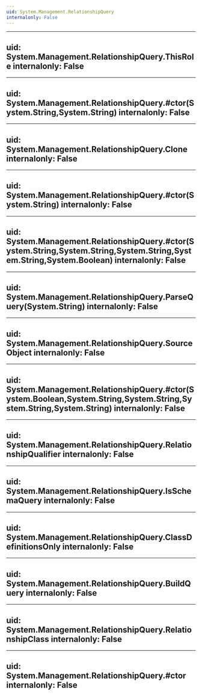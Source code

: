 ```yaml
---
uid: System.Management.RelationshipQuery
internalonly: False
---
```


---
uid: System.Management.RelationshipQuery.ThisRole
internalonly: False
---

---
uid: System.Management.RelationshipQuery.#ctor(System.String,System.String)
internalonly: False
---

---
uid: System.Management.RelationshipQuery.Clone
internalonly: False
---

---
uid: System.Management.RelationshipQuery.#ctor(System.String)
internalonly: False
---

---
uid: System.Management.RelationshipQuery.#ctor(System.String,System.String,System.String,System.String,System.Boolean)
internalonly: False
---

---
uid: System.Management.RelationshipQuery.ParseQuery(System.String)
internalonly: False
---

---
uid: System.Management.RelationshipQuery.SourceObject
internalonly: False
---

---
uid: System.Management.RelationshipQuery.#ctor(System.Boolean,System.String,System.String,System.String,System.String)
internalonly: False
---

---
uid: System.Management.RelationshipQuery.RelationshipQualifier
internalonly: False
---

---
uid: System.Management.RelationshipQuery.IsSchemaQuery
internalonly: False
---

---
uid: System.Management.RelationshipQuery.ClassDefinitionsOnly
internalonly: False
---

---
uid: System.Management.RelationshipQuery.BuildQuery
internalonly: False
---

---
uid: System.Management.RelationshipQuery.RelationshipClass
internalonly: False
---

---
uid: System.Management.RelationshipQuery.#ctor
internalonly: False
---
